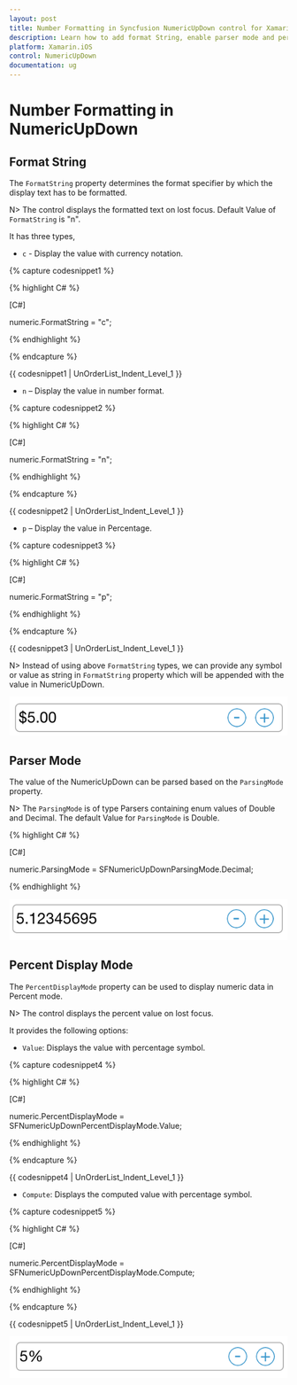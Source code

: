 ```yaml
---
layout: post
title: Number Formatting in Syncfusion NumericUpDown control for Xamarin.iOS
description: Learn how to add format String, enable parser mode and percent display mode for NumericUpDown control.
platform: Xamarin.iOS
control: NumericUpDown
documentation: ug
---
```

# Number Formatting in NumericUpDown

## Format String

The `FormatString` property determines the format specifier by which the display text has to be formatted. 

N> The control displays the formatted text on lost focus. Default Value of `FormatString` is "n".

It has three types,

* `c` - Display the value with currency notation.

{% capture codesnippet1 %}
	
{% highlight C# %}

[C#]
	
numeric.FormatString = "c";
	 
{% endhighlight %}

{% endcapture %}

{{ codesnippet1 | UnOrderList_Indent_Level_1 }} 	

* `n` – Display the value in number format.

{% capture codesnippet2 %}
	
{% highlight C# %}

[C#]
	
numeric.FormatString = "n";
	 
{% endhighlight %}

{% endcapture %}

{{ codesnippet2 | UnOrderList_Indent_Level_1 }} 	

* `p` – Display the value in Percentage.

{% capture codesnippet3 %}

{% highlight C# %}

[C#]

numeric.FormatString = "p";
	 
{% endhighlight %}

{% endcapture %}

{{ codesnippet3 | UnOrderList_Indent_Level_1 }} 	

N> Instead of using above `FormatString` types, we can provide any symbol or value as string in `FormatString` property which will be appended with the value in NumericUpDown.

![Display the NumericUpDown with number formating](images/format.png)

## Parser Mode

The value of the NumericUpDown can be parsed based on the `ParsingMode` property. 

N> The `ParsingMode` is of type Parsers containing enum values of Double and Decimal. The default Value for `ParsingMode` is Double.

{% highlight C# %}

[C#]

numeric.ParsingMode = SFNumericUpDownParsingMode.Decimal;
	  
{% endhighlight %}

![Display the NumericUpDown with parser mode](images/ParserMode.png)

## Percent Display Mode

The `PercentDisplayMode` property can be used to display numeric data in Percent mode. 

N> The control displays the percent value on lost focus. 

It provides the following options:

* `Value`: Displays the value with percentage symbol.

{% capture codesnippet4 %}

{% highlight C# %}

[C#]

numeric.PercentDisplayMode = SFNumericUpDownPercentDisplayMode.Value;

{% endhighlight %}

{% endcapture %}

{{ codesnippet4 | UnOrderList_Indent_Level_1 }} 

* `Compute`: Displays the computed value with percentage symbol.

{% capture codesnippet5 %}

{% highlight C# %}

[C#]

numeric.PercentDisplayMode = SFNumericUpDownPercentDisplayMode.Compute;

{% endhighlight %}

{% endcapture %}

{{ codesnippet5 | UnOrderList_Indent_Level_1 }} 

![Display the NumericUpDown with percent mode](images/percent.png)